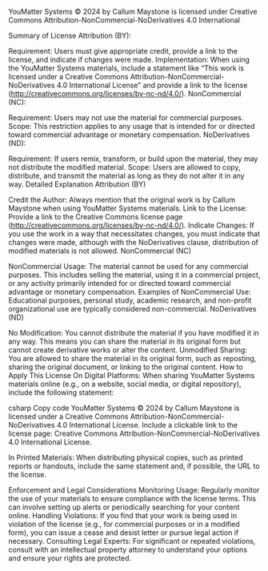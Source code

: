 YouMatter Systems © 2024 by Callum Maystone is licensed under Creative Commons Attribution-NonCommercial-NoDerivatives 4.0 International

Summary of License
Attribution (BY):

Requirement: Users must give appropriate credit, provide a link to the license, and indicate if changes were made.
Implementation: When using the YouMatter Systems materials, include a statement like “This work is licensed under a Creative Commons Attribution-NonCommercial-NoDerivatives 4.0 International License” and provide a link to the license (http://creativecommons.org/licenses/by-nc-nd/4.0/).
NonCommercial (NC):

Requirement: Users may not use the material for commercial purposes.
Scope: This restriction applies to any usage that is intended for or directed toward commercial advantage or monetary compensation.
NoDerivatives (ND):

Requirement: If users remix, transform, or build upon the material, they may not distribute the modified material.
Scope: Users are allowed to copy, distribute, and transmit the material as long as they do not alter it in any way.
Detailed Explanation
Attribution (BY)

Credit the Author: Always mention that the original work is by Callum Maystone when using YouMatter Systems materials.
Link to the License: Provide a link to the Creative Commons license page (http://creativecommons.org/licenses/by-nc-nd/4.0/).
Indicate Changes: If you use the work in a way that necessitates changes, you must indicate that changes were made, although with the NoDerivatives clause, distribution of modified materials is not allowed.
NonCommercial (NC)

NonCommercial Usage: The material cannot be used for any commercial purposes. This includes selling the material, using it in a commercial project, or any activity primarily intended for or directed toward commercial advantage or monetary compensation.
Examples of NonCommercial Use: Educational purposes, personal study, academic research, and non-profit organizational use are typically considered non-commercial.
NoDerivatives (ND)

No Modification: You cannot distribute the material if you have modified it in any way. This means you can share the material in its original form but cannot create derivative works or alter the content.
Unmodified Sharing: You are allowed to share the material in its original form, such as reposting, sharing the original document, or linking to the original content.
How to Apply This License
On Digital Platforms: When sharing YouMatter Systems materials online (e.g., on a website, social media, or digital repository), include the following statement:

csharp
Copy code
YouMatter Systems © 2024 by Callum Maystone is licensed under a Creative Commons Attribution-NonCommercial-NoDerivatives 4.0 International License.
Include a clickable link to the license page: Creative Commons Attribution-NonCommercial-NoDerivatives 4.0 International License.

In Printed Materials: When distributing physical copies, such as printed reports or handouts, include the same statement and, if possible, the URL to the license.

Enforcement and Legal Considerations
Monitoring Usage: Regularly monitor the use of your materials to ensure compliance with the license terms. This can involve setting up alerts or periodically searching for your content online.
Handling Violations: If you find that your work is being used in violation of the license (e.g., for commercial purposes or in a modified form), you can issue a cease and desist letter or pursue legal action if necessary.
Consulting Legal Experts: For significant or repeated violations, consult with an intellectual property attorney to understand your options and ensure your rights are protected.